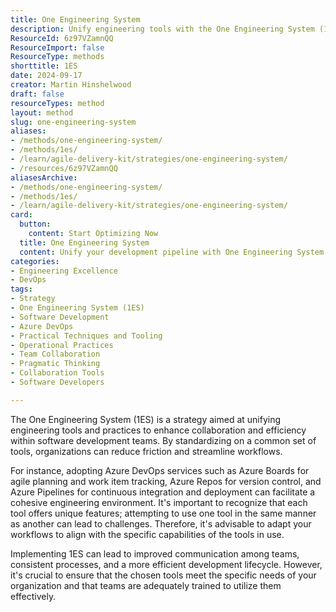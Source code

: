 ```yaml
---
title: One Engineering System
description: Unify engineering tools with the One Engineering System (1ES) to boost collaboration, streamline workflows, and enhance software development efficiency.
ResourceId: 6z97VZamnQQ
ResourceImport: false
ResourceType: methods
shorttitle: 1ES
date: 2024-09-17
creator: Martin Hinshelwood
draft: false
resourceTypes: method
layout: method
slug: one-engineering-system
aliases:
- /methods/one-engineering-system/
- /methods/1es/
- /learn/agile-delivery-kit/strategies/one-engineering-system/
- /resources/6z97VZamnQQ
aliasesArchive:
- /methods/one-engineering-system/
- /methods/1es/
- /learn/agile-delivery-kit/strategies/one-engineering-system/
card:
  button:
    content: Start Optimizing Now
  title: One Engineering System
  content: Unify your development pipeline with One Engineering System. Ensure seamless collaboration and integration across all engineering teams and workflows.
categories:
- Engineering Excellence
- DevOps
tags:
- Strategy
- One Engineering System (1ES)
- Software Development
- Azure DevOps
- Practical Techniques and Tooling
- Operational Practices
- Team Collaboration
- Pragmatic Thinking
- Collaboration Tools
- Software Developers

---
```

The One Engineering System (1ES) is a strategy aimed at unifying engineering tools and practices to enhance collaboration and efficiency within software development teams. By standardizing on a common set of tools, organizations can reduce friction and streamline workflows.

For instance, adopting Azure DevOps services such as Azure Boards for agile planning and work item tracking, Azure Repos for version control, and Azure Pipelines for continuous integration and deployment can facilitate a cohesive engineering environment. It's important to recognize that each tool offers unique features; attempting to use one tool in the same manner as another can lead to challenges. Therefore, it's advisable to adapt your workflows to align with the specific capabilities of the tools in use.

Implementing 1ES can lead to improved communication among teams, consistent processes, and a more efficient development lifecycle. However, it's crucial to ensure that the chosen tools meet the specific needs of your organization and that teams are adequately trained to utilize them effectively.

